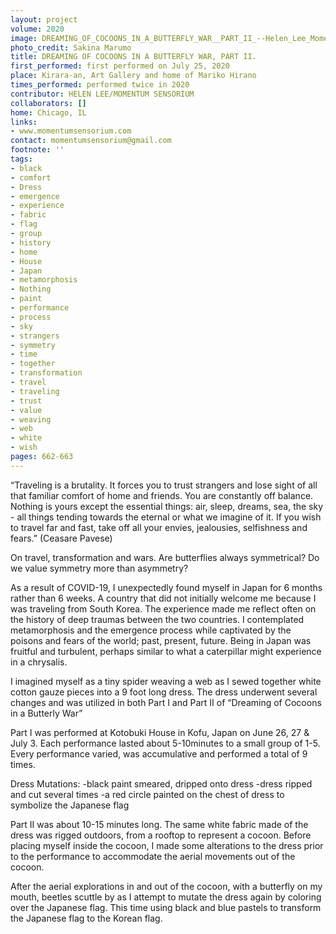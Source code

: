 ```yaml
---
layout: project
volume: 2020
image: DREAMING_OF_COCOONS_IN_A_BUTTERFLY_WAR__PART_II_--Helen_Lee_Momentum_Sensorium.jpg
photo_credit: Sakina Marumo
title: DREAMING OF COCOONS IN A BUTTERFLY WAR, PART II.
first_performed: first performed on July 25, 2020
place: Kirara-an, Art Gallery and home of Mariko Hirano
times_performed: performed twice in 2020
contributor: HELEN LEE/MOMENTUM SENSORIUM
collaborators: []
home: Chicago, IL
links:
- www.momentumsensorium.com
contact: momentumsensorium@gmail.com
footnote: ''
tags:
- black
- comfort
- Dress
- emergence
- experience
- fabric
- flag
- group
- history
- home
- House
- Japan
- metamorphosis
- Nothing
- paint
- performance
- process
- sky
- strangers
- symmetry
- time
- together
- transformation
- travel
- traveling
- trust
- value
- weaving
- web
- white
- wish
pages: 662-663
---
```



“Traveling is a brutality. It forces you to trust strangers and lose sight of all that familiar comfort of home and friends. You are constantly off balance. Nothing is yours except the essential things: air, sleep, dreams, sea, the sky - all things tending towards the eternal or what we imagine of it. If you wish to travel far and fast, take off all your envies, jealousies, selfishness and fears.” (Ceasare Pavese)

On travel, transformation and wars.
Are butterflies always symmetrical? 
Do we value symmetry more than asymmetry?

As a result of COVID-19, I unexpectedly found myself in Japan for 6 months rather than 6 weeks. A country that did not initially welcome me because I was traveling from South Korea. The experience made me reflect often on the history of deep traumas between the two countries. I contemplated metamorphosis and the emergence process while captivated by the poisons and fears of the world; past, present, future. Being in Japan was fruitful and turbulent, perhaps similar to what a caterpillar might experience in a chrysalis. 

I imagined myself as a tiny spider weaving a web as I sewed together white cotton gauze pieces into a 9 foot long dress. The dress underwent several changes and was utilized in both Part I and Part II of “Dreaming of Cocoons in a Butterly War”

Part I was performed at Kotobuki House in Kofu, Japan on June 26, 27 & July 3. Each performance lasted about 5-10minutes to a small group of 1-5. Every performance varied, was accumulative and performed a total of 9 times. 

Dress Mutations:
-black paint smeared, dripped onto dress
-dress ripped and cut several times
-a red circle painted on the chest of dress to symbolize the Japanese flag

Part II was about 10-15 minutes long. The same white fabric made of the dress was rigged outdoors, from a rooftop to represent a cocoon. Before placing myself inside the cocoon, I made some alterations to the dress prior to the performance to accommodate the aerial movements out of the cocoon. 

After the aerial explorations in and out of the cocoon, with a butterfly on my mouth, beetles scuttle by as I attempt to mutate the dress again by coloring over the Japanese flag. This time using black and blue pastels to transform the Japanese flag to the Korean flag.

